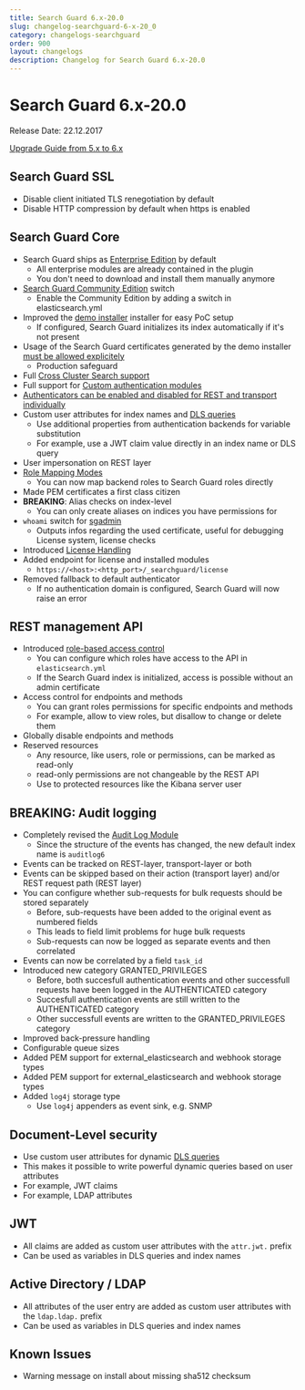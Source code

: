 ```yaml
---
title: Search Guard 6.x-20.0
slug: changelog-searchguard-6-x-20_0
category: changelogs-searchguard
order: 900
layout: changelogs
description: Changelog for Search Guard 6.x-20.0
---
```


<!---
Copryight 2017 floragunn GmbH
-->

# Search Guard 6.x-20.0

Release Date: 22.12.2017

[Upgrade Guide from 5.x to 6.x](../_docs/upgrading_5_6.md)

## Search Guard SSL

* Disable client initiated TLS renegotiation by default
* Disable HTTP compression by default when https is enabled

## Search Guard Core

* Search Guard ships as [Enterprise Edition](../_docs/license_enterprise.md) by default
  * All enterprise modules are already contained in the plugin
  * You don't need to download and install them manually anymore
* [Search Guard Community Edition](../_docs/license_community.md) switch
  * Enable the Community Edition by adding a switch in elasticsearch.yml     
* Improved the [demo installer](../_docs/quickstart.md) installer for easy PoC setup
  * If configured, Search Guard initializes its index automatically if it's not present
* Usage of the Search Guard certificates generated by the demo installer [must be allowed explicitely](../_docs/demo_installer_artefacts.md)
  * Production safeguard
* Full [Cross Cluster Search support](../_docs/crossclustersearch_tribes.md)
* Full support for [Custom authentication modules](../_docs/custom_auth.md)
* [Authenticators can be enabled and disabled for REST and transport individually](../_docs/configuration_auth.md)
* Custom user attributes for index names and [DLS queries](../_docs/dlsfls_dls.md)
  * Use additional properties from authentication backends for variable substitution
  * For example, use a JWT claim value directly in an index name or DLS query
* User impersonation on REST layer  
* [Role Mapping Modes](../_docs/configuration_roles_mapping_modes.md)
  * You can now map backend roles to Search Guard roles directly 
* Made PEM certificates a first class citizen
* **BREAKING**: Alias checks on index-level
  * You can only create aliases on indices you have permissions for  
* `whoami` switch for [sgadmin](../_docs/sgadmin.md)
  * Outputs infos regarding the used certificate, useful for debugging
License system, license checks
* Introduced [License Handling](../_docs/license_enterprise.md)
* Added endpoint for license and installed modules
  * `https://<host>:<http_port>/_searchguard/license`
* Removed fallback to default authenticator
  * If no authentication domain is configured, Search Guard will now raise an error

## REST management API

* Introduced [role-based access control](../_docs/restapi_api_access.md)
  * You can configure which roles have access to the API in `elasticsearch.yml` 
  * If the Search Guard index is initialized, access is possible without an admin certificate
* Access control for endpoints and methods
  * You can grant roles permissions for specific endpoints and methods
  * For example, allow to view roles, but disallow to change or delete them
* Globally disable endpoints and methods
* Reserved resources
  * Any resource, like users, role or permissions, can be marked as read-only
  * read-only permissions are not changeable by the REST API
  * Use to protected resources like the Kibana server user  

## BREAKING: Audit logging

* Completely revised the [Audit Log Module](../_docs/auditlogging.md)
  * Since the structure of the events has changed, the new default index name is `auditlog6`
* Events can be tracked on REST-layer, transport-layer or both
* Events can be skipped based on their action (transport layer) and/or REST request path (REST layer)
* You can configure whether sub-requests for bulk requests should be stored separately
  * Before, sub-requests have been added to the original event as numbered fields
  * This leads to field limit problems for huge bulk requests 
  * Sub-requests can now be logged as separate events and then correlated
* Events can now be correlated by a field `task_id`
* Introduced new category GRANTED_PRIVILEGES
  * Before, both succesfull authentication events and other successfull requests have been logged in the AUTHENTICATED category
  * Succesfull authentication events are still written to the AUTHENTICATED category
  * Other successfull events are written to the GRANTED_PRIVILEGES category
* Improved back-pressure handling 
* Configurable queue sizes
* Added PEM support for external_elasticsearch and webhook storage types
* Added PEM support for external_elasticsearch and webhook storage types
* Added `log4j` storage type
  * Use `log4j` appenders as event sink, e.g. SNMP 

## Document-Level security

* Use custom user attributes for dynamic [DLS queries](../_docs/dlsfls_dls.md)
 * This makes it possible to write powerful dynamic queries based on user attributes 
 * For example, JWT claims
 * For example, LDAP attributes

## JWT

* All claims are added as custom user attributes with the `attr.jwt.` prefix
* Can be used as variables in DLS queries and index names

## Active Directory / LDAP

* All attributes of the user entry are added as custom user attributes with the `ldap.ldap.` prefix
* Can be used as variables in DLS queries and index names

## Known Issues

* Warning message on install about missing sha512 checksum